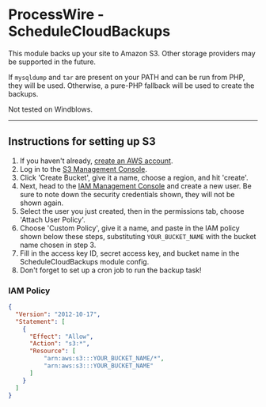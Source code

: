 # ProcessWire - ScheduleCloudBackups

This module backs up your site to Amazon S3. Other storage providers may be supported in the future.

If `mysqldump` and `tar` are present on your PATH and can be run from PHP, they will be used.
Otherwise, a pure-PHP fallback will be used to create the backups.

Not tested on Windblows.

---

## Instructions for setting up S3

1. If you haven't already, [create an AWS account](https://aws.amazon.com/).
2. Log in to the [S3 Management Console](https://console.aws.amazon.com/s3/home).
3. Click 'Create Bucket', give it a name, choose a region, and hit 'create'.
4. Next, head to the [IAM Management Console](https://console.aws.amazon.com/iam/home#users) and create a new user. Be sure to note down the security credentials shown, they will not be shown again.
5. Select the user you just created, then in the permissions tab, choose 'Attach User Policy'.
6. Choose 'Custom Policy', give it a name, and paste in the IAM policy shown below these steps, substituting `YOUR_BUCKET_NAME` with the bucket name chosen in step 3.
7. Fill in the access key ID, secret access key, and bucket name in the ScheduleCloudBackups module config.
8. Don't forget to set up a cron job to run the backup task!

### IAM Policy
```json
{
  "Version": "2012-10-17",
  "Statement": [
    {
      "Effect": "Allow",
      "Action": "s3:*",
      "Resource": [
          "arn:aws:s3:::YOUR_BUCKET_NAME/*",
          "arn:aws:s3:::YOUR_BUCKET_NAME"
      ]
    }
  ]
}
```
